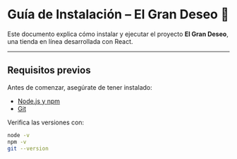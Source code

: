 # Guía de Instalación – El Gran Deseo 🛒

Este documento explica cómo instalar y ejecutar el proyecto **El Gran Deseo**, una tienda en línea desarrollada con React.

---

## Requisitos previos

Antes de comenzar, asegúrate de tener instalado:

- [Node.js y npm](https://nodejs.org/)
- [Git](https://git-scm.com/)

Verifica las versiones con:

```bash
node -v
npm -v
git --version
```
